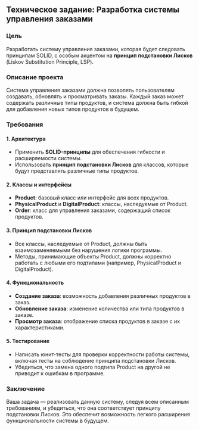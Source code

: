 ## Техническое задание: Разработка системы управления заказами

### Цель
Разработать систему управления заказами, которая будет следовать принципам SOLID, с особым акцентом на **принцип подстановки Лисков** (Liskov Substitution Principle, LSP).

### Описание проекта
Система управления заказами должна позволять пользователям создавать, обновлять и просматривать заказы. Каждый заказ может содержать различные типы продуктов, и система должна быть гибкой для добавления новых типов продуктов в будущем.

### Требования

#### 1. **Архитектура**
- Применить **SOLID-принципы** для обеспечения гибкости и расширяемости системы.
- Использовать **принцип подстановки Лисков** для классов, которые будут представлять различные типы продуктов.

#### 2. **Классы и интерфейсы**
- **Product**: базовый класс или интерфейс для всех продуктов.
- **PhysicalProduct** и **DigitalProduct**: классы, наследуемые от Product.
- **Order**: класс для управления заказами, содержащий список продуктов.

#### 3. **Принцип подстановки Лисков**
- Все классы, наследуемые от Product, должны быть взаимозаменяемыми без нарушения логики программы.
- Методы, принимающие объекты Product, должны корректно работать с любыми его подтипами (например, PhysicalProduct и DigitalProduct).

#### 4. **Функциональность**
- **Создание заказа**: возможность добавления различных продуктов в заказ.
- **Обновление заказа**: изменение количества или типа продуктов в заказе.
- **Просмотр заказа**: отображение списка продуктов в заказе с их характеристиками.

#### 5. **Тестирование**
- Написать юнит-тесты для проверки корректности работы системы, включая тесты на соблюдение принципа подстановки Лисков.
- Убедиться, что замена одного подтипа Product на другой не приводит к ошибкам в программе.

### Заключение
Ваша задача — реализовать данную систему, следуя всем описанным требованиям, и убедиться, что она соответствует принципу подстановки Лисков. Это обеспечит возможность легкого расширения функциональности системы в будущем.
